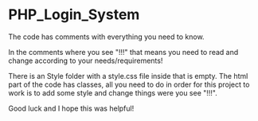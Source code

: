 # PHP_Login_System

The code has comments with everything you need to know.

In the comments where you see "!!!" that means you need to read and change according to your needs/requirements!

There is an Style folder with a style.css file inside that is empty. 
The html part of the code has classes, all you need to do in order for this project to work is to add some style and change things were you see "!!!".     

Good luck and I hope this was helpful!

